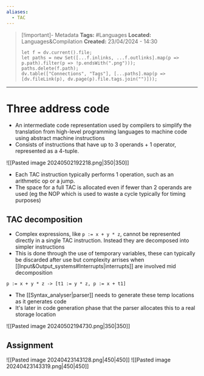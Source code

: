 ```yaml
---
aliases:
  - TAC
---
```


> [!important]- Metadata
> **Tags:** #Languages 
> **Located:** Languages&Compilation
> **Created:** 23/04/2024 - 14:30
> ```dataviewjs
> let f = dv.current().file;
> let paths = new Set([...f.inlinks, ...f.outlinks].map(p => p.path).filter(p => !p.endsWith(".png")));
> paths.delete(f.path);
> dv.table(["Connections", "Tags"], [...paths].map(p => [dv.fileLink(p), dv.page(p).file.tags.join("")]));
> ```

___
# Three address code
- An intermediate code representation used by compilers to simplify the translation from high-level programming languages to machine code using abstract machine instructions 
- Consists of instructions that have up to 3 operands +  1 operator, represented as a 4-tuple. 

![[Pasted image 20240502192218.png|350|350]]

- Each TAC instruction typically performs 1 operation, such as an arithmetic op or a jump.
- The space for a full TAC is allocated even if fewer than 2 operands are used (eg the NOP which is used to waste a cycle typically for timing purposes)

## TAC decomposition
- Complex expressions, like `p := x + y * z`, cannot be represented directly in a single TAC instruction. Instead they are decomposed into simpler instructions
- This is done through the use of temporary variables, these can typically be discarded after use but complexity arrises when [[Input&Output_systems#Interrupts|interrupts]] are involved mid decomposition 

```
p := x + y * z -> [t1 := y * z, p := x + t1]
```

- The [[Syntax_analyser|parser]] needs to generate these temp locations as it generates code
- It's later in code generation phase that the parser allocates this to a real storage location

![[Pasted image 20240502194730.png|350|350]]

## Assignment

![[Pasted image 20240423143128.png|450|450]]
![[Pasted image 20240423143319.png|450|450]]
